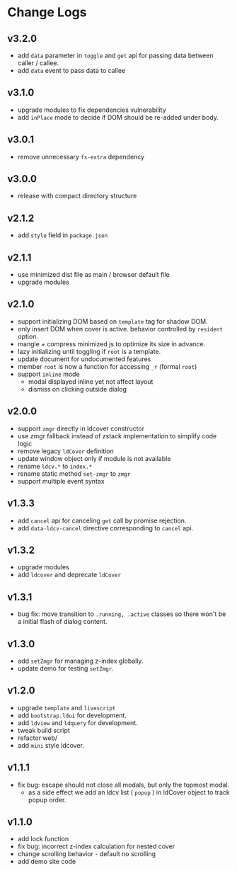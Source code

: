 # Change Logs

## v3.2.0

 - add `data` parameter in `toggle` and `get` api for passing data between caller / callee.
 - add `data` event to pass data to callee


## v3.1.0

 - upgrade modules to fix dependencies vulnerability
 - add `inPlace` mode to decide if DOM should be re-added under body.


## v3.0.1

 - remove unnecessary `fs-extra` dependency


## v3.0.0

 - release with compact directory structure


## v2.1.2

 - add `style` field in `package.json`


## v2.1.1

 - use minimized dist file as main / browser default file
 - upgrade modules


## v2.1.0

 - support initializing DOM based on `template` tag for shadow DOM.
 - only insert DOM when cover is active. behavior controlled by `resident` option.
 - mangle + compress minimized js to optimize its size in advance.
 - lazy initializing until toggling if `root` is a template.
 - update document for undocumented features
 - member `root` is now a function for accessing `_r` (formal `root`)
 - support `inline` mode
   - modal displayed inline yet not affect layout
   - dismiss on clicking outside dialog


## v2.0.0

 - support `zmgr` directly in ldcover constructor
 - use zmgr fallback instead of zstack implementation to simplify code logic
 - remove legacy `ldCover` definition
 - update window object only if module is not available
 - rename `ldcv.*` to `index.*`
 - rename static method `set-zmgr` to `zmgr`
 - support multiple event syntax


## v1.3.3

 - add `cancel` api for canceling `get` call by promise rejection.
 - add `data-ldcv-cancel` directive corresponding to `cancel` api.


## v1.3.2

 - upgrade modules
 - add `ldcover` and deprecate `ldCover`


## v1.3.1

 - bug fix: move transition to `.running, .active` classes so there won't be a initial flash of dialog content.


## v1.3.0

 - add `setZmgr` for managing z-index globally.
 - update demo for testing `setZmgr`.


## v1.2.0

 - upgrade `template` and `livescript`
 - add `bootstrap.ldui` for development.
 - add `ldview` and `ldquery` for development.
 - tweak build script
 - refactor web/
 - add `mini` style ldcover.


## v1.1.1

 - fix bug: escape should not close all modals, but only the topmost modal.
   - as a side effect we add an ldcv list ( `popup` ) in ldCover object to track popup order.


## v1.1.0

 - add lock function
 - fix bug: incorrect z-index calculation for nested cover
 - change scrolling behavior - default no scrolling
 - add demo site code
